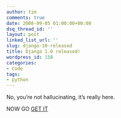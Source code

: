 ```yaml
---
author: tim
comments: true
date: 2008-09-05 01:00:00+00:00
dsq_thread_id: ''
layout: post
linked_list_url: ''
slug: django-10-released
title: Django 1.0 released!
wordpress_id: 158
categories:
- Code
tags:
- python
---
```


No, you’re not hallucinating, it’s really here.  
  
NOW GO [GET IT](http://www.djangoproject.com/download/)
